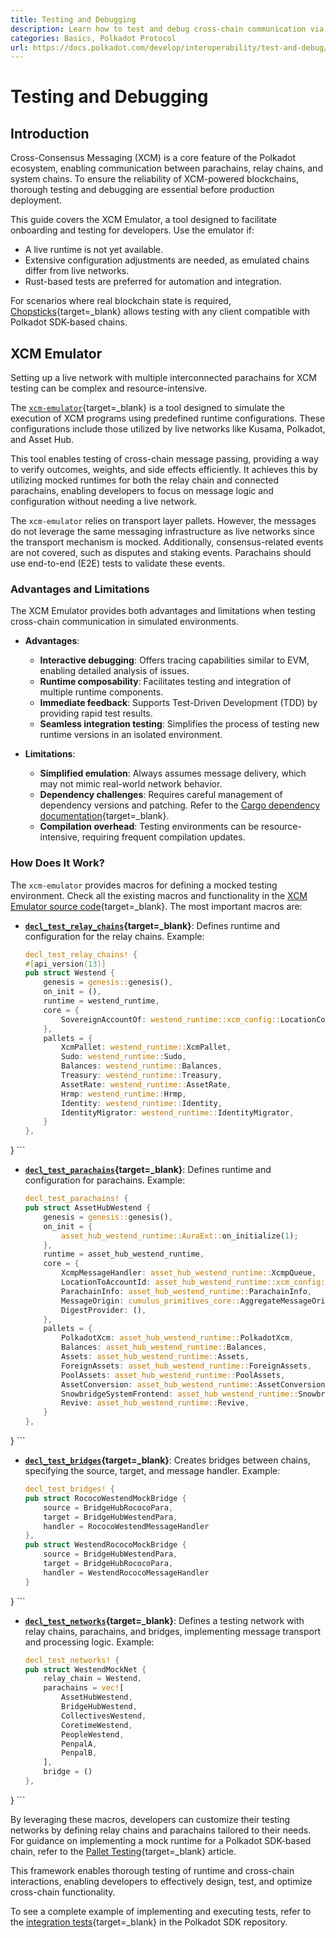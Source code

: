 ```yaml
---
title: Testing and Debugging
description: Learn how to test and debug cross-chain communication via the XCM Emulator to ensure interoperability and reliable execution.
categories: Basics, Polkadot Protocol
url: https://docs.polkadot.com/develop/interoperability/test-and-debug/
---
```


# Testing and Debugging

## Introduction

Cross-Consensus Messaging (XCM) is a core feature of the Polkadot ecosystem, enabling communication between parachains, relay chains, and system chains. To ensure the reliability of XCM-powered blockchains, thorough testing and debugging are essential before production deployment.

This guide covers the XCM Emulator, a tool designed to facilitate onboarding and testing for developers. Use the emulator if:

- A live runtime is not yet available.
- Extensive configuration adjustments are needed, as emulated chains differ from live networks.
- Rust-based tests are preferred for automation and integration.

For scenarios where real blockchain state is required, [Chopsticks](/tutorials/polkadot-sdk/testing/fork-live-chains/#xcm-testing){target=\_blank} allows testing with any client compatible with Polkadot SDK-based chains.

## XCM Emulator

Setting up a live network with multiple interconnected parachains for XCM testing can be complex and resource-intensive. 

The [`xcm-emulator`](https://github.com/paritytech/polkadot-sdk/tree/polkadot-stable2506-2/cumulus/xcm/xcm-emulator){target=\_blank} is a tool designed to simulate the execution of XCM programs using predefined runtime configurations. These configurations include those utilized by live networks like Kusama, Polkadot, and Asset Hub.

This tool enables testing of cross-chain message passing, providing a way to verify outcomes, weights, and side effects efficiently. It achieves this by utilizing mocked runtimes for both the relay chain and connected parachains, enabling developers to focus on message logic and configuration without needing a live network.

The `xcm-emulator` relies on transport layer pallets. However, the messages do not leverage the same messaging infrastructure as live networks since the transport mechanism is mocked. Additionally, consensus-related events are not covered, such as disputes and staking events. Parachains should use end-to-end (E2E) tests to validate these events.

### Advantages and Limitations

The XCM Emulator provides both advantages and limitations when testing cross-chain communication in simulated environments.

- **Advantages**:
    - **Interactive debugging**: Offers tracing capabilities similar to EVM, enabling detailed analysis of issues.
    - **Runtime composability**: Facilitates testing and integration of multiple runtime components.
    - **Immediate feedback**: Supports Test-Driven Development (TDD) by providing rapid test results.
    - **Seamless integration testing**: Simplifies the process of testing new runtime versions in an isolated environment.

- **Limitations**:
    - **Simplified emulation**: Always assumes message delivery, which may not mimic real-world network behavior.
    - **Dependency challenges**: Requires careful management of dependency versions and patching. Refer to the [Cargo dependency documentation](https://doc.rust-lang.org/cargo/reference/overriding-dependencies.html){target=\_blank}.
    - **Compilation overhead**: Testing environments can be resource-intensive, requiring frequent compilation updates.

### How Does It Work?

The `xcm-emulator` provides macros for defining a mocked testing environment. Check all the existing macros and functionality in the [XCM Emulator source code](https://github.com/paritytech/polkadot-sdk/blob/polkadot-stable2506-2/cumulus/xcm/xcm-emulator/src/lib.rs){target=\_blank}. The most important macros are:

- **[`decl_test_relay_chains`](https://github.com/paritytech/polkadot-sdk/blob/polkadot-stable2506-2/cumulus/xcm/xcm-emulator/src/lib.rs#L361){target=\_blank}**: Defines runtime and configuration for the relay chains. Example:

    ```rust
    decl_test_relay_chains! {
	#[api_version(13)]
	pub struct Westend {
		genesis = genesis::genesis(),
		on_init = (),
		runtime = westend_runtime,
		core = {
			SovereignAccountOf: westend_runtime::xcm_config::LocationConverter,
		},
		pallets = {
			XcmPallet: westend_runtime::XcmPallet,
			Sudo: westend_runtime::Sudo,
			Balances: westend_runtime::Balances,
			Treasury: westend_runtime::Treasury,
			AssetRate: westend_runtime::AssetRate,
			Hrmp: westend_runtime::Hrmp,
			Identity: westend_runtime::Identity,
			IdentityMigrator: westend_runtime::IdentityMigrator,
		}
	},
}
    ```

- **[`decl_test_parachains`](https://github.com/paritytech/polkadot-sdk/blob/polkadot-stable2506-2/cumulus/xcm/xcm-emulator/src/lib.rs#L596){target=\_blank}**: Defines runtime and configuration for parachains. Example:

    ```rust
    decl_test_parachains! {
	pub struct AssetHubWestend {
		genesis = genesis::genesis(),
		on_init = {
			asset_hub_westend_runtime::AuraExt::on_initialize(1);
		},
		runtime = asset_hub_westend_runtime,
		core = {
			XcmpMessageHandler: asset_hub_westend_runtime::XcmpQueue,
			LocationToAccountId: asset_hub_westend_runtime::xcm_config::LocationToAccountId,
			ParachainInfo: asset_hub_westend_runtime::ParachainInfo,
			MessageOrigin: cumulus_primitives_core::AggregateMessageOrigin,
			DigestProvider: (),
		},
		pallets = {
			PolkadotXcm: asset_hub_westend_runtime::PolkadotXcm,
			Balances: asset_hub_westend_runtime::Balances,
			Assets: asset_hub_westend_runtime::Assets,
			ForeignAssets: asset_hub_westend_runtime::ForeignAssets,
			PoolAssets: asset_hub_westend_runtime::PoolAssets,
			AssetConversion: asset_hub_westend_runtime::AssetConversion,
			SnowbridgeSystemFrontend: asset_hub_westend_runtime::SnowbridgeSystemFrontend,
			Revive: asset_hub_westend_runtime::Revive,
		}
	},
}
    ```

- **[`decl_test_bridges`](https://github.com/paritytech/polkadot-sdk/blob/polkadot-stable2506-2/cumulus/xcm/xcm-emulator/src/lib.rs#L1221){target=\_blank}**: Creates bridges between chains, specifying the source, target, and message handler. Example:

    ```rust
    decl_test_bridges! {
	pub struct RococoWestendMockBridge {
		source = BridgeHubRococoPara,
		target = BridgeHubWestendPara,
		handler = RococoWestendMessageHandler
	},
	pub struct WestendRococoMockBridge {
		source = BridgeHubWestendPara,
		target = BridgeHubRococoPara,
		handler = WestendRococoMessageHandler
	}
}
    ```

- **[`decl_test_networks`](https://github.com/paritytech/polkadot-sdk/blob/polkadot-stable2506-2/cumulus/xcm/xcm-emulator/src/lib.rs#L958){target=\_blank}**: Defines a testing network with relay chains, parachains, and bridges, implementing message transport and processing logic. Example:

    ```rust
    decl_test_networks! {
	pub struct WestendMockNet {
		relay_chain = Westend,
		parachains = vec![
			AssetHubWestend,
			BridgeHubWestend,
			CollectivesWestend,
			CoretimeWestend,
			PeopleWestend,
			PenpalA,
			PenpalB,
		],
		bridge = ()
	},
}
    ```

By leveraging these macros, developers can customize their testing networks by defining relay chains and parachains tailored to their needs. For guidance on implementing a mock runtime for a Polkadot SDK-based chain, refer to the [Pallet Testing](/develop/parachains/testing/pallet-testing/){target=\_blank} article. 

This framework enables thorough testing of runtime and cross-chain interactions, enabling developers to effectively design, test, and optimize cross-chain functionality.

To see a complete example of implementing and executing tests, refer to the [integration tests](https://github.com/paritytech/polkadot-sdk/tree/polkadot-stable2506-2/cumulus/parachains/integration-tests/emulated){target=\_blank} in the Polkadot SDK repository.
